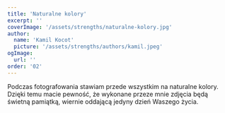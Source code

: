 ```yaml
---
title: 'Naturalne kolory'
excerpt: ''
coverImage: '/assets/strengths/naturalne-kolory.jpg'
author:
  name: 'Kamil Kocot'
  picture: '/assets/strengths/authors/kamil.jpeg'
ogImage:
  url: ''
order: '02'
---
```


Podczas fotografowania stawiam przede wszystkim na naturalne kolory. Dzięki temu macie pewność, że wykonane przeze mnie zdjęcia będą świetną pamiątką, wiernie oddającą jedyny dzień Waszego życia.